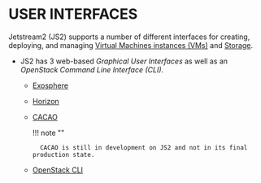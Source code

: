 # USER INTERFACES

Jetstream2 (JS2) supports a number of different interfaces for creating, deploying, and managing [Virtual Machines instances (VMs)](../general/instancemgt.md) and [Storage]().

* JS2 has 3 web-based _Graphical User Interfaces_ as well as an _OpenStack Command Line Interface (CLI)_.

    * [Exosphere](../ui/exo/exo.md)
    * [Horizon](../ui/horizon/intro.md)
    * [CACAO](../ui/cacao/overview.md)

        !!! note ""

            CACAO is still in development on JS2 and not in its final production state.

    * [OpenStack CLI](../ui/cli/overview.md)
